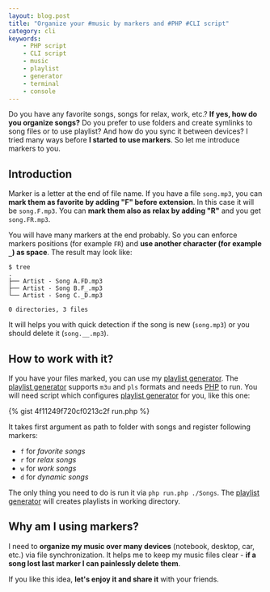 ```yaml
---
layout: blog.post
title: "Organize your #music by markers and #PHP #CLI script"
category: cli
keywords:
    - PHP script
    - CLI script
    - music
    - playlist
    - generator
    - terminal
    - console
---
```


Do you have any favorite songs, songs for relax, work, etc.?
**If yes, how do you organize songs?**
Do you prefer to use folders and create symlinks to song files or to use playlist?
And how do you sync it between devices?
I tried many ways before **I started to use markers**.
So let me introduce markers to you.



## Introduction

Marker is a letter at the end of file name.
If you have a file `song.mp3`, you can **mark them as favorite by adding "F" before extension**.
In this case it will be `song.F.mp3`.
You can **mark them also as relax by adding "R"** and you get `song.FR.mp3`.

You will have many markers at the end probably.
So you can enforce markers positions (for example `FR`) and **use another character (for example `_`) as space**.
The result may look like:

```text
$ tree
.
├── Artist - Song A.FD.mp3
├── Artist - Song B.F_.mp3
└── Artist - Song C._D.mp3

0 directories, 3 files
```

It will helps you with quick detection if the song is new (`song.mp3`) or you should delete it (`song.__.mp3`).



## How to work with it?

If you have your files marked, you can use my [playlist generator].
The [playlist generator] supports `m3u` and `pls` formats and needs [PHP] to run.
You will need script which configures [playlist generator] for you, like this one:

{% gist 4f11249f720cf0213c2f run.php %}

It takes first argument as path to folder with songs and register following markers:

 * `f` for *favorite songs*
 * `r` for *relax songs*
 * `w` for *work songs*
 * `d` for *dynamic songs*

The only thing you need to do is run it via `php run.php ./Songs`.
The [playlist generator] will creates playlists in working directory.



## Why am I using markers?

I need to **organize my music over many devices** (notebook, desktop, car, etc.) via file synchronization.
It helps me to keep my music files clear - **if a song lost last marker I can painlessly delete them**.

If you like this idea, **let's enjoy it and share it** with your friends.



[playlist generator]:https://gist.github.com/petrknap/4f11249f720cf0213c2f#file-playlistgenerator-php
[PHP]:https://secure.php.net/
